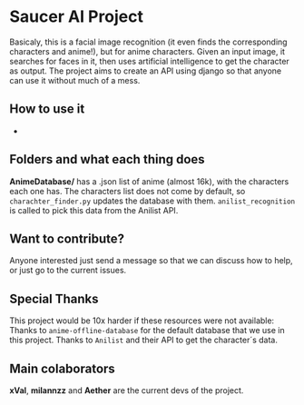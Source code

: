 # Saucer AI Project
Basicaly, this is a facial image recognition (it even finds the corresponding characters and anime!), but for anime characters.
Given an input image, it searches for faces in it, then uses artificial intelligence to get the character as output.
The project aims to create an API using django so that anyone can use it without much of a mess.  

## How to use it  
-

## Folders and what each thing does  
**AnimeDatabase/** has a .json list of anime (almost 16k), with the characters each one has. The characters list does not come by default, so `charachter_finder.py` updates the database with them. `anilist_recognition` is called to pick this data from the Anilist API. 

## Want to contribute?  
Anyone interested just send a message so that we can discuss how to help, or just go to the current issues.

## Special Thanks
This project would be 10x harder if these resources were not available:  
Thanks to `anime-offline-database` for the default database that we use in this project.
Thanks to `Anilist` and their API to get the character´s data.

## Main colaborators
**xVal**, **milannzz** and **Aether** are the current devs of the project. 
